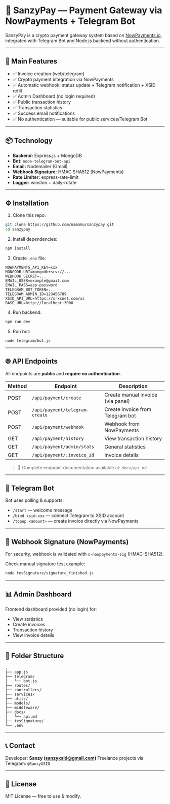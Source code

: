 
# 💸 SanzyPay — Payment Gateway via NowPayments + Telegram Bot

SanzyPay is a crypto payment gateway system based on [NowPayments.io](https://nowpayments.io), integrated with Telegram Bot and Node.js backend without authentication.

---

## 🚀 Main Features

- ✅ Invoice creation (web/telegram)
- ✅ Crypto payment integration via NowPayments
- ✅ Automatic webhook: status update + Telegram notification + XSID refill
- ✅ Admin Dashboard (no login required)
- ✅ Public transaction history
- ✅ Transaction statistics
- ✅ Success email notifications
- ✅ No authentication — suitable for public services/Telegram Bot

---

## 📦 Technology

- **Backend:** Express.js + MongoDB
- **Bot:** `node-telegram-bot-api`
- **Email:** Nodemailer (Gmail)
- **Webhook Signature:** HMAC SHA512 (NowPayments)
- **Rate Limiter:** express-rate-limit
- **Logger:** winston + daily-rotate

---

## ⚙️ Installation

1. Clone this repo:

```bash
git clone https://github.com/namamu/sanzypay.git
cd sanzypay
````

2. Install dependencies:

```bash
npm install
```

3. Create `.env` file:

```env
NOWPAYMENTS_API_KEY=xxx
MONGODB_URI=mongodb+srv://...
WEBHOOK_SECRET=...
EMAIL_USER=example@gmail.com
EMAIL_PASS=app-password
TELEGRAM_BOT_TOKEN=...
TELEGRAM_ADMIN_ID=123456789
XSID_API_URL=https://srxsnet.com/xs
BASE_URL=http://localhost:3000
```

4. Run backend:

```bash
npm run dev
```

5. Run bot:

```bash
node telegram/bot.js
```

---

## 🌐 API Endpoints

All endpoints are **public** and **require no authentication**.

| Method | Endpoint                       | Description                        |
| ------ | ------------------------------ | ---------------------------------- |
| POST   | `/api/payment/create`          | Create manual invoice (via panel) |
| POST   | `/api/payment/telegram-create` | Create invoice from Telegram bot   |
| POST   | `/api/payment/webhook`         | Webhook from NowPayments           |
| GET    | `/api/payment/history`         | View transaction history           |
| GET    | `/api/payment/admin/stats`     | General statistics                 |
| GET    | `/api/payment/:invoice_id`     | Invoice details                    |

> 📎 Complete endpoint documentation available at: `docs/api.md`

---

## 🤖 Telegram Bot

Bot uses polling & supports:

* `/start` — welcome message
* `/bind xsid-xxx` — connect Telegram to XSID account
* `/topup <amount>` — create invoice directly via NowPayments

---

## 🔐 Webhook Signature (NowPayments)

For security, webhook is validated with `x-nowpayments-sig` (HMAC-SHA512).

Check manual signature test example:

```bash
node tesSignature/signature_finished.js
```

---

## 📊 Admin Dashboard

Frontend dashboard provided (no login) for:

* View statistics
* Create invoices
* Transaction history
* View invoice details

---

## 📁 Folder Structure

```
.
├── app.js
├── telegram/
│   └── bot.js
├── routes/
├── controllers/
├── services/
├── utils/
├── models/
├── middleware/
├── docs/
│   └── api.md
├── tesSignature/
└── .env
```

---

## 📞 Contact

Developer: **Sanzy ([sanzyxsid@gmail.com](mailto:sanzyxsid@gmail.com))**
Freelance projects via Telegram: `@SanzyXSID`

---

## 📝 License

MIT License — free to use & modify.
